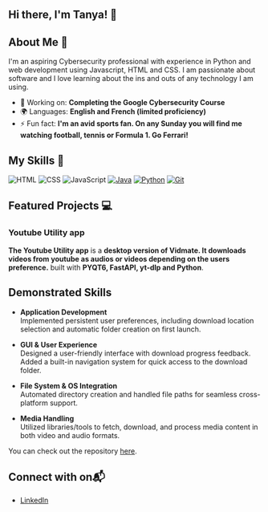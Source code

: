 ## Hi there, I'm Tanya! 👋

## About Me 🚀

I'm an aspiring Cybersecurity professional with experience in Python and web development using Javascript, HTML and CSS. I am passionate about software and I love learning about the ins and outs of any technology I am using.

- 🔭 Working on: **Completing the Google Cybersecurity Course**
- 🌍 Languages: **English and French (limited proficiency)**
- ⚡ Fun fact: **I'm an avid sports fan. On any Sunday you will find me watching football, tennis or Formula 1. Go Ferrari!**

## My Skills 🧠

![HTML](https://img.shields.io/badge/-HTML-E34F26?style=flat-square&logo=html5&logoColor=white)
![CSS](https://img.shields.io/badge/-CSS-1572B6?style=flat-square&logo=css3&logoColor=white)
![JavaScript](https://img.shields.io/badge/-JavaScript-F7DF1E?style=flat-square&logo=javascript&logoColor=black)
[![Java](https://img.shields.io/badge/Java-%23ED8B00.svg?logo=openjdk&logoColor=white)](#)
[![Python](https://img.shields.io/badge/Python-3776AB?logo=python&logoColor=fff)](#)
[![Git](https://img.shields.io/badge/Git-F05032?logo=git&logoColor=fff)](#)


## Featured Projects 💻

### Youtube Utility app

**The Youtube Utility app** is a **desktop version of Vidmate. It downloads videos from youtube as audios or videos depending on the users preference.** built with **PYQT6, FastAPI, yt-dlp and Python**.

## Demonstrated Skills

- **Application Development**  
  Implemented persistent user preferences, including download location selection and automatic folder creation on first launch.

- **GUI & User Experience**  
  Designed a user-friendly interface with download progress feedback.  
  Added a built-in navigation system for quick access to the download folder.

- **File System & OS Integration**  
  Automated directory creation and handled file paths for seamless cross-platform support.

- **Media Handling**  
  Utilized libraries/tools to fetch, download, and process media content in both video and audio formats.
  
You can check out the repository [here](https://github.com/tanya-gumbo/Youtube_Media_Downloader_official_version.git).

## Connect with on📬
- [LinkedIn](www.linkedin.com/in/tanya-gumbo-8b5447195)




<!--
**tanya-gumbo/tanya-gumbo** is a ✨ _special_ ✨ repository because its `README.md` (this file) appears on your GitHub profile.
🌱 Currently learning: **[new technologies or skills you're currently learning]**
**[Personal Website / Blog]**(your_website_or_blog_link)
Here are some ideas to get you started:

- 🔭 I’m currently working on ...
- 🌱 I’m currently learning ...
- 👯 I’m looking to collaborate on ...
- 🤔 I’m looking for help with ...
- 💬 Ask me about ...
- 📫 How to reach me: ...
- 😄 Pronouns: ...
- ⚡ Fun fact: ...
-->
